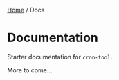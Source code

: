 [Home](/README.md) / Docs

# Documentation
Starter documentation for `cron-tool`.

More to come...

<!--(Rn.BuildScriptHelper){
	"version": "1.0.106",
	"replace": false
}(END)-->